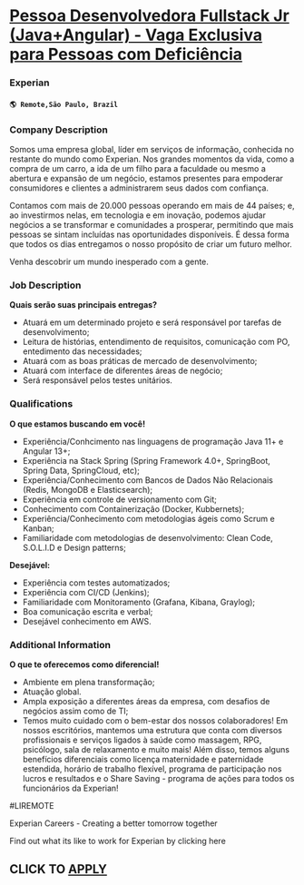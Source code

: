 # [Pessoa Desenvolvedora Fullstack Jr (Java+Angular) - Vaga Exclusiva para Pessoas com Deficiência](https://www.remotewlb.com/apply/pessoa-desenvolvedora-fullstack-jr-java-angular-vaga-exclusiva-para-pessoas-com-deficiencia)  
### Experian  
#### `🌎 Remote,São Paulo, Brazil`  

### **Company Description**

Somos uma empresa global, líder em serviços de informação, conhecida no restante do mundo como Experian. Nos grandes momentos da vida, como a compra de um carro, a ida de um filho para a faculdade ou mesmo a abertura e expansão de um negócio, estamos presentes para empoderar consumidores e clientes a administrarem seus dados com confiança.

Contamos com mais de 20.000 pessoas operando em mais de 44 países; e, ao investirmos nelas, em tecnologia e em inovação, podemos ajudar negócios a se transformar e comunidades a prosperar, permitindo que mais pessoas se sintam incluídas nas oportunidades disponíveis. É dessa forma que todos os dias entregamos o nosso propósito de criar um futuro melhor.

Venha descobrir um mundo inesperado com a gente.

###  **Job Description**

 **Quais serão suas principais entregas?**

  * Atuará em um determinado projeto e será responsável por tarefas de desenvolvimento;
  * Leitura de histórias, entendimento de requisitos, comunicação com PO, entedimento das necessidades;
  * Atuará com as boas práticas de mercado de desenvolvimento;
  * Atuará com interface de diferentes áreas de negócio;
  * Será responsável pelos testes unitários.

###  **Qualifications**

 **O que estamos buscando em você!**

  * Experiência/Conhcimento nas linguagens de programação Java 11+ e Angular 13+;
  * Experiência na Stack Spring (Spring Framework 4.0+, SpringBoot, Spring Data, SpringCloud, etc);
  * Experiência/Conhecimento com Bancos de Dados Não Relacionais (Redis, MongoDB e Elasticsearch);
  * Experiência em controle de versionamento com Git;
  * Conhecimento com Containerização (Docker, Kubbernets);
  * Experiência/Conhecimento com metodologias ágeis como Scrum e Kanban;
  * Familiaridade com metodologias de desenvolvimento: Clean Code, S.O.L.I.D e Design patterns;

 **Desejável:**

  * Experiência com testes automatizados;
  * Experiência com CI/CD (Jenkins);
  * Familiaridade com Monitoramento (Grafana, Kibana, Graylog);
  * Boa comunicação escrita e verbal;
  * Desejável conhecimento em AWS.

###  **Additional Information**

 **O que te oferecemos como diferencial!**

  * Ambiente em plena transformação; 
  * Atuação global. 
  * Ampla exposição a diferentes áreas da empresa, com desafios de negócios assim como de TI;
  * Temos muito cuidado com o bem-estar dos nossos colaboradores! Em nossos escritórios, mantemos uma estrutura que conta com diversos profissionais e serviços ligados à saúde como massagem, RPG, psicólogo, sala de relaxamento e muito mais! Além disso, temos alguns benefícios diferenciais como licença maternidade e paternidade estendida, horário de trabalho flexível, programa de participação nos lucros e resultados e o Share Saving - programa de ações para todos os funcionários da Experian!

#LIREMOTE

Experian Careers - Creating a better tomorrow together

Find out what its like to work for Experian by clicking here

  
## CLICK TO [APPLY](https://www.remotewlb.com/apply/pessoa-desenvolvedora-fullstack-jr-java-angular-vaga-exclusiva-para-pessoas-com-deficiencia)


